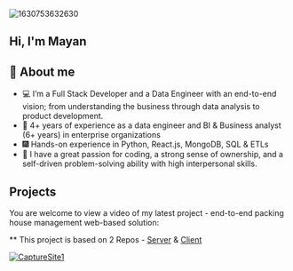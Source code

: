 ![1630753632630](https://user-images.githubusercontent.com/58429034/198954928-e854f71b-1e83-41e2-ab20-1c344829e0d4.jpg)


## Hi, I'm Mayan 

## :book: About me
- :computer: I’m a Full Stack Developer and a Data Engineer with an end-to-end vision; from understanding the business through data analysis to product development. 
- :memo: 4+ years of experience as a data engineer and BI & Business analyst (6+ years) in enterprise organizations
- :fireworks:  Hands-on experience in Python, React.js, MongoDB, SQL & ETLs
- :dart: I have a great passion for coding, a strong sense of ownership, and a self-driven problem-solving ability with high interpersonal skills. 


## Projects

You are welcome to view a video of my latest project - end-to-end packing house management web-based solution:

** This project is based on 2 Repos - [Server](https://github.com/MayanAsifLevy/Aitan_Server_Almagor) & [Client](https://github.com/MayanAsifLevy/Aitan_Client_Almagor)

[![CaptureSite1](https://user-images.githubusercontent.com/58429034/205272599-635a8519-9ed4-4712-8146-590e8b19aa04.png)](https://www.youtube.com/watch?v=RjqRjriWruA "Aitan Packing House")
